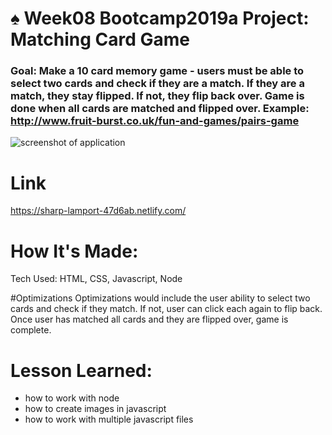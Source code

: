 # ♠️ Week08 Bootcamp2019a Project: Matching Card Game

### Goal: Make a 10 card memory game - users must be able to select two cards and check if they are a match. If they are a match, they stay flipped. If not, they flip back over. Game is done when all cards are matched and flipped over. Example: http://www.fruit-burst.co.uk/fun-and-games/pairs-game 

![ screenshot of application](https://github.com/asiahbennettdev/matching-card-bootcamp/blob/answer/images/crystal.png)


# Link
https://sharp-lamport-47d6ab.netlify.com/

# How It's Made: 
Tech Used: HTML, CSS, Javascript, Node 

#Optimizations 
Optimizations would include the user ability to select two cards and check if they match. If not, user can click each again to flip back. Once user has matched all cards and they are flipped over, game is complete. 

# Lesson Learned: 
* how to work with node
* how to create images in javascript 
* how to work with multiple javascript files

